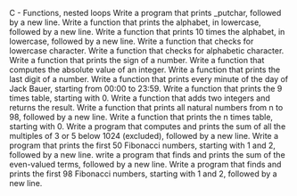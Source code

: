 C - Functions, nested loops
 Write a program that prints _putchar, followed by a new line.
 Write a function that prints the alphabet, in lowercase, followed by a new line.
 Write a function that prints 10 times the alphabet, in lowercase, followed by a new line.
 Write a function that checks for lowercase character.
 Write a function that checks for alphabetic character.
 Write a function that prints the sign of a number.
 Write a function that computes the absolute value of an integer.
 Write a function that prints the last digit of a number.
 Write a function that prints every minute of the day of Jack Bauer, starting from 00:00 to 23:59.
 Write a function that prints the 9 times table, starting with 0.
 Write a function that adds two integers and returns the result.
 Write a function that prints all natural numbers from n to 98, followed by a new line.
 Write a function that prints the n times table, starting with 0.
 Write a program that computes and prints the sum of all the multiples of 3 or 5 below 1024 (excluded), followed by a new line.
 Write a program that prints the first 50 Fibonacci numbers, starting with 1 and 2, followed by a new line.
 write a program that finds and prints the sum of the even-valued terms, followed by a new line.
 Write a program that finds and prints the first 98 Fibonacci numbers, starting with 1 and 2, followed by a new line.

